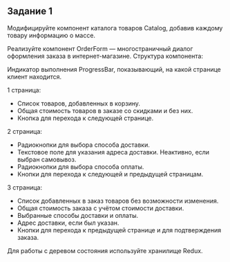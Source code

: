 ## Задание 1

Модифицируйте компонент каталога товаров Catalog, добавив каждому товару информацию о массе.

Реализуйте компонент OrderForm — многостраничный диалог оформления заказа в интернет-магазине. Структура компонента:

Индикатор выполнения ProgressBar, показывающий, на какой странице клиент находится.

1 страница:
- Список товаров, добавленных в корзину.
- Общая стоимость товаров в заказе со скидками и без них.
- Кнопка для перехода к следующей странице.

2 страница:
- Радиокнопки для выбора способа доставки.
- Текстовое поле для указания адреса доставки. Неактивно, если выбран самовывоз.
- Радиокнопки для выбора способа оплаты.
- Кнопки для перехода к следующей и предыдущей страницам.

3 страница:
- Список добавленных в заказ товаров без возможности изменения.
- Общая стоимость заказа с учётом стоимости доставки.
- Выбранные способы доставки и оплаты.
- Адрес доставки, если был указан.
- Кнопки для перехода к предыдущей странице и для подтверждения заказа.

Для работы с деревом состояния используйте хранилище Redux.